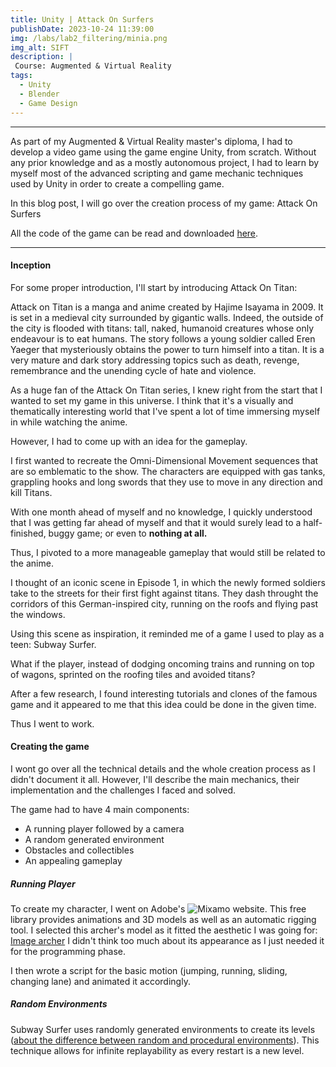 ```yaml
---
title: Unity | Attack On Surfers
publishDate: 2023-10-24 11:39:00
img: /labs/lab2_filtering/minia.png
img_alt: SIFT
description: |
 Course: Augmented & Virtual Reality
tags:
  - Unity
  - Blender
  - Game Design
---
```

<style>
  pre{
    border-radius: 5px;
    margin: 0 2px;
    background-color: #f2f2f2;
  }
</style>

---

As part of my Augmented & Virtual Reality master's diploma, I had to develop a video game using the game engine Unity, from scratch.
Without any prior knowledge and as a mostly autonomous project, I had to learn by myself most of the advanced scripting and game mechanic techniques used by Unity in order to create a compelling game.

In this blog post, I will go over the creation process of my game: Attack On Surfers

All the code of the game can be read and downloaded [here]().

---

#### Inception

For some proper introduction, I'll start by introducing Attack On Titan:

Attack on Titan is a manga and anime created by Hajime Isayama in 2009. It is set in a medieval city surrounded by gigantic walls. Indeed, the outside of the city is flooded with titans: tall, naked, humanoid creatures whose only endeavour is to eat humans.
The story follows a young soldier called Eren Yaeger that mysteriously obtains the power to turn himself into a titan.
It is a very mature and dark story addressing topics such as death, revenge, remembrance and the unending cycle of hate and violence.

As a huge fan of the Attack On Titan series, I knew right from the start that I wanted to set my game in this universe. I think that it's a visually and thematically interesting world that I've spent a lot of time immersing myself in while watching the anime.

However, I had to come up with an idea for the gameplay. 

I first wanted to recreate the Omni-Dimensional Movement sequences that are so emblematic to the show. The characters are equipped with gas tanks, grappling hooks and long swords that they use to move in any direction and kill Titans.

With one month ahead of myself and no knowledge, I quickly understood that I was getting far ahead of myself and that it would surely lead to a half-finished, buggy game; or even to **nothing at all.**

Thus, I pivoted to a more manageable gameplay that would still be related to the anime.

I thought of an iconic scene in Episode 1, in which the newly formed soldiers take to the streets for their first fight against titans. They dash throught the corridors of this German-inspired city, running on the roofs and flying past the windows.

Using this scene as inspiration, it reminded me of a game I used to play as a teen: Subway Surfer.

What if the player, instead of dodging oncoming trains and running on top of wagons, sprinted on the roofing tiles and avoided titans?

After a few research, I found interesting tutorials and clones of the famous game and it appeared to me that this idea could be done in the given time.

Thus I went to work.

#### Creating the game

I wont go over all the technical details and the whole creation process as I didn't document it all.
However, I'll describe the main mechanics, their implementation and the challenges I faced and solved.

The game had to have 4 main components:

- A running player followed by a camera
- A random generated environment
- Obstacles and collectibles
- An appealing gameplay

##### Running Player

To create my character, I went on Adobe's ![Mixamo website](https://www.mixamo.com/#/). This free library provides animations and 3D models as well as an automatic rigging tool.
I selected this archer's model as it fitted the aesthetic I was going for:
[Image archer]()
I didn't think too much about its appearance as I just needed it for the programming phase.

I then wrote a script for the basic motion (jumping, running, sliding, changing lane) and animated it accordingly.

##### Random Environments

Subway Surfer uses randomly generated environments to create its levels ([about the difference between random and procedural environments](https://www.gamedeveloper.com/design/procedural-vs-randomly-generated-content-in-game-design)). This technique allows for infinite replayability as every restart is a new level.






